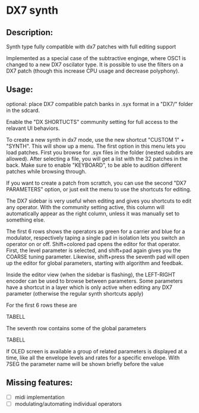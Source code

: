 # DX7 synth

## Description:

Synth type fully compatible with dx7 patches with full editing support

Implemented as a special case of the subtractive enginge, where OSC1 is changed to a new DX7 oscilator type.
It is possible to use the filters on a DX7 patch (though this increase CPU usage and decrease polyphony).

## Usage:

optional: place DX7 compatible patch banks in .syx format in a "DX7/" folder in the sdcard.

Enable the "DX SHORTUCTS" community setting for full access to the relavant UI behaviors.

To create a new synth in dx7 mode, use the new shortcut "CUSTOM 1" + "SYNTH".
This will show up a menu. The first option in this menu lets you load patches.
First you browse for .syx files in the folder (nested subdirs are allowed).
After selecting a file, you will get a list with the 32 patches in the back.
Make sure to enable "KEYBOARD", to be able to audition different patches while browsing through.

If you want to create a patch from scrattch, you can use the second "DX7 PARAMETERS" option,
or just exit the menu to use the shortcuts for editing.

The DX7 sidebar is very useful when editing and gives you shortcuts to edit any operator.
With the community setting active, this column will automatically appear as the right column,
unless it was manually set to something else.

The first 6 rows shows the operators as green for a carrier and blue for a modulator, respectively
taping a single pad in isolation lets you switch an operator on or off. Shift+colored pad
opens the editor for that operator. First, the level parameter is selected, and shift+pad again
gives you the COARSE tuning parameter.
Likewise, shift+press the seventh pad will open up the editor for global parameters,
starting with algorithm and feedbak.

Inside the editor view (when the sidebar is flashing), the LEFT-RIGHT encoder can be used
to browse between parameters. Some parameters have a shortcut in a layer which is only
active when editing any DX7 parameter (otherwise the regular synth shortcuts apply)

For the first 6 rows these are

TABELL

The seventh row contains some of the global parameters

TABELL

If OLED screen is available a group of related parameters is displayed at a time, like all the envelope levels and rates
for a specific envelope. With 7SEG the parameter name will be shown briefly before the value


## Missing features:

- [ ] midi implementation
- [ ] modulating/automating individual operators
